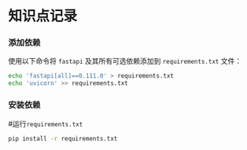 # 知识点记录

### 添加依赖

使用以下命令将 `fastapi` 及其所有可选依赖添加到 `requirements.txt` 文件：

```sh
echo 'fastapi[all]==0.111.0' > requirements.txt
echo 'uvicorn' >> requirements.txt
```

### 安装依赖
#运行`requirements.txt`
```sh
pip install -r requirements.txt
 ```   

